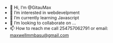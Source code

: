 - 👋 Hi, I’m @GitauMax
- 👀 I’m interested in webdevelpment
- 🌱 I’m currently learning Javascript
- 💞️ I’m looking to collaborate on ...
- 📫 How to reach me call 254757062791 or email: maxwellmmbasu@gmail.com

<!---
GitauMax/GitauMax is a ✨ special ✨ repository because its `README.md` (this file) appears on your GitHub profile.
You can click the Preview link to take a look at your changes.
--->
